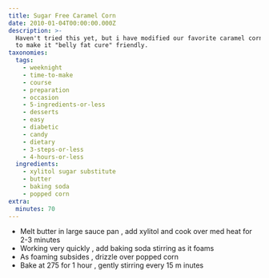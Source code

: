 ```yaml
---
title: Sugar Free Caramel Corn
date: 2010-01-04T00:00:00.000Z
description: >-
  Haven't tried this yet, but i have modified our favorite caramel corn recipe
  to make it "belly fat cure" friendly.
taxonomies:
  tags:
    - weeknight
    - time-to-make
    - course
    - preparation
    - occasion
    - 5-ingredients-or-less
    - desserts
    - easy
    - diabetic
    - candy
    - dietary
    - 3-steps-or-less
    - 4-hours-or-less
  ingredients:
    - xylitol sugar substitute
    - butter
    - baking soda
    - popped corn
extra:
  minutes: 70
---
```

 - Melt butter in large sauce pan , add xylitol and cook over med heat for 2-3 minutes
 - Working very quickly , add baking soda stirring as it foams
 - As foaming subsides , drizzle over popped corn
 - Bake at 275 for 1 hour , gently stirring every 15 m inutes
